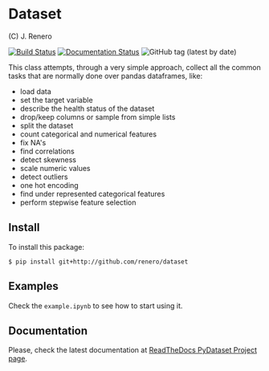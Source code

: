 # Dataset
(C) J. Renero

[![Build Status](https://travis-ci.org/renero/dataset.svg?branch=master)](https://travis-ci.org/renero/dataset) [![Documentation Status](https://readthedocs.org/projects/pydataset/badge/?version=latest)](https://pydataset.readthedocs.io/en/latest/?badge=latest) ![GitHub tag (latest by date)](https://img.shields.io/github/v/tag/renero/dataset)

This class attempts, through a very simple approach, collect all the common 
tasks that are normally done over pandas dataframes, like:

- load data
- set the target variable
- describe the health status of the dataset
- drop/keep columns or sample from simple lists
- split the dataset
- count categorical and numerical features
- fix NA's
- find correlations
- detect skewness
- scale numeric values
- detect outliers
- one hot encoding
- find under represented categorical features
- perform stepwise feature selection

## Install

To install this package:

    $ pip install git+http://github.com/renero/dataset

## Examples

Check the `example.ipynb` to see how to start using it.

## Documentation

Please, check the latest documentation at [ReadTheDocs PyDataset Project page](https://pydataset.readthedocs.io/en/latest/).
